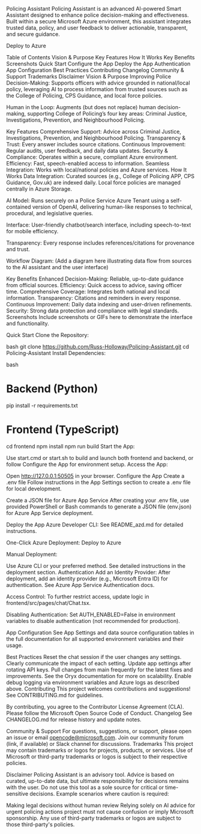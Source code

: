 
Policing Assistant
Policing Assistant is an advanced AI-powered Smart Assistant designed to enhance police decision-making and effectiveness. Built within a secure Microsoft Azure environment, this assistant integrates trusted data, policy, and user feedback to deliver actionable, transparent, and secure guidance.

Deploy to Azure

Table of Contents
Vision & Purpose
Key Features
How It Works
Key Benefits
Screenshots
Quick Start
Configure the App
Deploy the App
Authentication
App Configuration
Best Practices
Contributing
Changelog
Community & Support
Trademarks
Disclaimer
Vision & Purpose
Improving Police Decision-Making:
Supports officers with advice grounded in national/local policy, leveraging AI to process information from trusted sources such as the College of Policing, CPS Guidance, and local force policies.

Human in the Loop:
Augments (but does not replace) human decision-making, supporting College of Policing’s four key areas: Criminal Justice, Investigations, Prevention, and Neighbourhood Policing.

Key Features
Comprehensive Support: Advice across Criminal Justice, Investigations, Prevention, and Neighbourhood Policing.
Transparency & Trust: Every answer includes source citations.
Continuous Improvement: Regular audits, user feedback, and daily data updates.
Security & Compliance: Operates within a secure, compliant Azure environment.
Efficiency: Fast, speech-enabled access to information.
Seamless Integration: Works with local/national policies and Azure services.
How It Works
Data Integration:
Curated sources (e.g., College of Policing APP, CPS Guidance, Gov.uk) are indexed daily. Local force policies are managed centrally in Azure Storage.

AI Model:
Runs securely on a Police Service Azure Tenant using a self-contained version of OpenAI, delivering human-like responses to technical, procedural, and legislative queries.

Interface:
User-friendly chatbot/search interface, including speech-to-text for mobile efficiency.

Transparency:
Every response includes references/citations for provenance and trust.

Workflow Diagram:
(Add a diagram here illustrating data flow from sources to the AI assistant and the user interface)

Key Benefits
Enhanced Decision-Making: Reliable, up-to-date guidance from official sources.
Efficiency: Quick access to advice, saving officer time.
Comprehensive Coverage: Integrates both national and local information.
Transparency: Citations and reminders in every response.
Continuous Improvement: Daily data indexing and user-driven refinements.
Security: Strong data protection and compliance with legal standards.
Screenshots
Include screenshots or GIFs here to demonstrate the interface and functionality.

Quick Start
Clone the Repository:

bash
git clone https://github.com/Russ-Holloway/Policing-Assistant.git
cd Policing-Assistant
Install Dependencies:

bash
# Backend (Python)
pip install -r requirements.txt

# Frontend (TypeScript)
cd frontend
npm install
npm run build
Start the App:

Use start.cmd or start.sh to build and launch both frontend and backend, or follow Configure the App for environment setup.
Access the App:

Open http://127.0.0.1:50505 in your browser.
Configure the App
Create a .env file
Follow instructions in the App Settings section to create a .env file for local development.

Create a JSON file for Azure App Service
After creating your .env file, use provided PowerShell or Bash commands to generate a JSON file (env.json) for Azure App Service deployment.

Deploy the App
Azure Developer CLI:
See README_azd.md for detailed instructions.

One-Click Azure Deployment:
Deploy to Azure

Manual Deployment:

Use Azure CLI or your preferred method. See detailed instructions in the deployment section.
Authentication
Add an Identity Provider:
After deployment, add an identity provider (e.g., Microsoft Entra ID) for authentication. See Azure App Service Authentication docs.

Access Control:
To further restrict access, update logic in frontend/src/pages/chat/Chat.tsx.

Disabling Authentication:
Set AUTH_ENABLED=False in environment variables to disable authentication (not recommended for production).

App Configuration
See App Settings and data source configuration tables in the full documentation for all supported environment variables and their usage.

Best Practices
Reset the chat session if the user changes any settings.
Clearly communicate the impact of each setting.
Update app settings after rotating API keys.
Pull changes from main frequently for the latest fixes and improvements.
See the Oryx documentation for more on scalability.
Enable debug logging via environment variables and Azure logs as described above.
Contributing
This project welcomes contributions and suggestions! See CONTRIBUTING.md for guidelines.

By contributing, you agree to the Contributor License Agreement (CLA).
Please follow the Microsoft Open Source Code of Conduct.
Changelog
See CHANGELOG.md for release history and update notes.

Community & Support
For questions, suggestions, or support, please open an issue or email opencode@microsoft.com.
Join our community forum (link, if available) or Slack channel for discussions.
Trademarks
This project may contain trademarks or logos for projects, products, or services. Use of Microsoft or third-party trademarks or logos is subject to their respective policies.

Disclaimer
Policing Assistant is an advisory tool. Advice is based on curated, up-to-date data, but ultimate responsibility for decisions remains with the user.
Do not use this tool as a sole source for critical or time-sensitive decisions.
Example scenarios where caution is required:

Making legal decisions without human review
Relying solely on AI advice for urgent policing actions project must not cause confusion or imply Microsoft sponsorship.
Any use of third-party trademarks or logos are subject to those third-party's policies.
